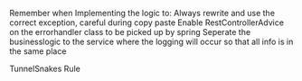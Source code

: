 Remember when Implementing the logic to:
Always rewrite and use the correct exception, careful during copy paste
Enable RestControllerAdvice on the errorhandler class to be picked up by spring
Seperate the businesslogic to the service where the logging will occur so that all info is in the same place

TunnelSnakes Rule
